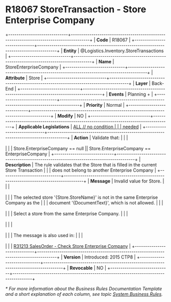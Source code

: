 ﻿---
erp.type: business-rule
erp.entity: Logistics.Inventory.StoreTransactions
---

# R18067 StoreTransaction - Store Enterprise Company
+-----------------------------+---------------------------------------------------------------------------------------+
| **Code**                    | R18067                                                                                |
+-----------------------------+---------------------------------------------------------------------------------------+
| **Entity**                  | @Logistics.Inventory.StoreTransactions                                                |
+-----------------------------+---------------------------------------------------------------------------------------+
| **Name**                    | StoreEnterpriseCompany                                                                |
+-----------------------------+---------------------------------------------------------------------------------------+
| **Attribute**               | Store                                                                                 |
+-----------------------------+---------------------------------------------------------------------------------------+
| **Layer**                   | Back-End                                                                              |
+-----------------------------+---------------------------------------------------------------------------------------+
| **Events**                  | Planning +                                                                            |
+-----------------------------+---------------------------------------------------------------------------------------+
| **Priority**                | Normal                                                                                |
+-----------------------------+---------------------------------------------------------------------------------------+
| **Modify**                  | NO                                                                                    |
+-----------------------------+---------------------------------------------------------------------------------------+
| **Applicable Legislations** | [ALL // no condition                                                                  |
|                             | needed](xref:applicable-legislations)                                                 |
+-----------------------------+---------------------------------------------------------------------------------------+
| **Action**                  | Validate that:                                                                        |
|                             | <br/><br/>                                                                            |
|                             | Store.EnterpriseCompany == null \|\| Store.EnterpriseCompany == EnterpriseCompany     |
+-----------------------------+---------------------------------------------------------------------------------------+
| **Description**             | The rule validates that the Store that is filled in the current Store Transaction     |
|                             | does not belong to another Enterprise Company                                         |
+-----------------------------+---------------------------------------------------------------------------------------+
| **Message**                 | Invalid value for Store.                                                              |
|                             | <br/><br/>                                                                            |
|                             | The selected store \'{Store.StoreName}\' is not in the same Enterprise Company as the |
|                             | document \'{DocumentText}\', which is not allowed.                                    |
|                             | <br/><br/>                                                                            |
|                             | Select a store from the same Enterprise Company.                                      |
|                             | <br/><br/>                                                                            |
|                             | <br/><br/>                                                                            |
|                             | The message is also used in:                                                          |
|                             | <br/><br/>                                                                            |
|                             | [R31213 SalesOrder - Check Store Enterprise Company](R31213.md)                       |
+-----------------------------+---------------------------------------------------------------------------------------+
| **Version**                 | Introduced: 2015 CTP8                                                                 |
+-----------------------------+---------------------------------------------------------------------------------------+
| **Revocable**               | NO                                                                                    |
+-----------------------------+---------------------------------------------------------------------------------------+

*\* For more information about the Business Rules Documentation Template and a short explanation of each column, see
topic [System Business Rules](../templates/template-description-system-business-rules.md).*
